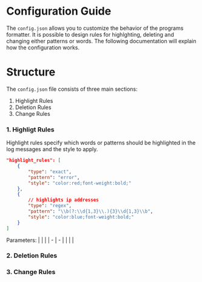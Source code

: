 # Configuration Guide
The `config.json` allows you to customize the behavior of the programs formatter. It is possible to design rules for highlghting, deleting and changing either patterns or words. The following documentation will explain how the configuration works.

# Structure
The `config.json` file consists of three main sections:
1. Highlight Rules
3. Deletion Rules
4. Change Rules

### 1. Highligt Rules
Highlight rules specify which words or patterns should be highlighted in the log messages and the style to apply.
```json
"highlight_rules": [
    {
        "type": "exact",
        "pattern": "error",
        "style": "color:red;font-weight:bold;"
    },
    {
        // highlights ip addresses
        "type": "regex",
        "pattern": "\\b(?:\\d{1,3}\\.){3}\\d{1,3}\\b",
        "style": "color:blue;font-weight:bold;"
    }
]
```
Parameters:
| | | 
| - | - |
| | |



### 2. Deletion Rules

### 3. Change Rules

